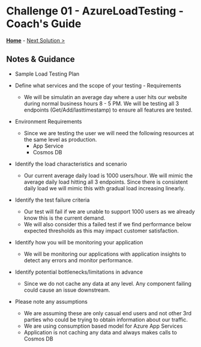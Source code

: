 # Challenge 01 - AzureLoadTesting - Coach's Guide 

**[Home](./README.md)** - [Next Solution >](./Solution-02.md)

## Notes & Guidance
- Sample Load Testing Plan


- Define what services and the scope of your testing - Requirements
    - We will be simulatin an average day where a user hits our website during normal business hours 8 - 5 PM.  We will be testing all 3 endpoints (Get/Add/lasttimestamp) to ensure all features are tested.  

- Environment Requirements
    - Since we are testing the user  we will need the following resources at the same level as production.
        - App Service
        - Cosmos DB


- Identify the load characteristics and scenario
    - Our current average daily load is 1000 users/hour.  We will mimic the average daily load hitting all 3 endpoints.  Since there is consistent daily load we will mimic this with gradual load increasing linearly.  

- Identify the test failure criteria
    - Our test will fail if we are unable to support 1000 users as we already know this is the current demand.
    - We will also consider this a failed test if we find performance below expected thresholds as this may impact customer satisfaction.

- Identify how you will be monitoring your application
    - We will be monitoring our applications with application insights to detect any errors and monitor performance.
    
- Identify potential bottlenecks/limitations in advance
    - Since we do not cache any data at any level.  Any component failing could cause an issue downstream.
    
- Please note any assumptions
    - We are assuming these are only casual end users and not other 3rd parties who could be trying to obtain information about our traffic.
    - We are using consumption based model for Azure App Services
    - Application is not caching any data and always makes calls to Cosmos DB


